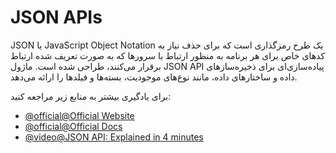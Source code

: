 # JSON APIs

JSON یا JavaScript Object Notation یک طرح رمزگذاری است که برای حذف نیاز به کدهای خاص برای هر برنامه به منظور ارتباط با سرورها که به صورت تعریف شده ارتباط برقرار می‌کنند، طراحی شده است. ماژول JSON API پیاده‌سازی‌ای برای ذخیره‌سازهای داده و ساختارهای داده، مانند نوع‌های موجودیت، بسته‌ها و فیلدها را ارائه می‌دهد.

برای یادگیری بیشتر به منابع زیر مراجعه کنید:

- [@official@Official Website](https://jsonapi.org/)
- [@official@Official Docs](https://jsonapi.org/implementations/)
- [@video@JSON API: Explained in 4 minutes](https://www.youtube.com/watch?v=N-4prIh7t38)
